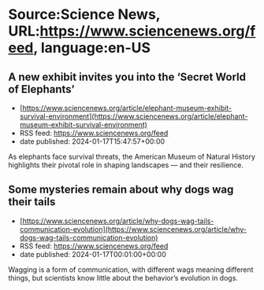 # Source:Science News, URL:https://www.sciencenews.org/feed, language:en-US

## A new exhibit invites you into the ‘Secret World of Elephants’
 - [https://www.sciencenews.org/article/elephant-museum-exhibit-survival-environment](https://www.sciencenews.org/article/elephant-museum-exhibit-survival-environment)
 - RSS feed: https://www.sciencenews.org/feed
 - date published: 2024-01-17T15:47:57+00:00

As elephants face survival threats, the American Museum of Natural History highlights their pivotal role in shaping landscapes — and their resilience.

## Some mysteries remain about why dogs wag their tails
 - [https://www.sciencenews.org/article/why-dogs-wag-tails-communication-evolution](https://www.sciencenews.org/article/why-dogs-wag-tails-communication-evolution)
 - RSS feed: https://www.sciencenews.org/feed
 - date published: 2024-01-17T00:01:00+00:00

Wagging is a form of communication, with different wags meaning different things, but scientists know little about the behavior’s evolution in dogs.

